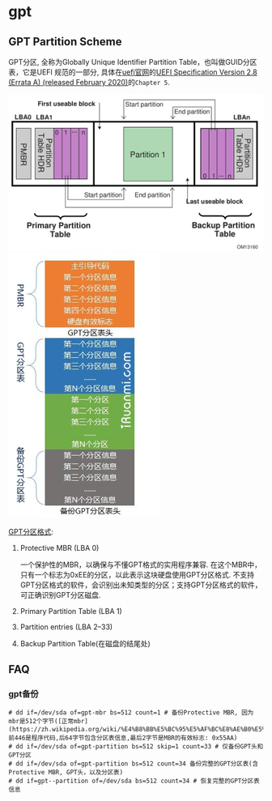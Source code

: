 # gpt
## GPT Partition Scheme
GPT分区, 全称为Globally Unique Identifier Partition Table，也叫做GUID分区表，它是UEFI 规范的一部分, 具体在[uefi官网](https://uefi.org/specifications)的[UEFI Specification Version 2.8 (Errata A) (released February 2020)](https://uefi.org/sites/default/files/resources/UEFI_Spec_2_8_A_Feb14.pdf)的`Chapter 5`.

![布局](/misc/img/arch/Guid-partition-table.png)
![](/misc/img/arch/1306gpt.jpg)

[GPT分区格式](https://www.cnblogs.com/cwcheng/p/11270774.html):
1. Protective MBR (LBA 0)

    一个保护性的MBR，以确保与不懂GPT格式的实用程序兼容. 在这个MBR中，只有一个标志为0xEE的分区，以此表示这块硬盘使用GPT分区格式. 不支持GPT分区格式的软件，会识别出未知类型的分区；支持GPT分区格式的软件，可正确识别GPT分区磁盘.
1. Primary Partition Table (LBA 1)
1. Partition entries (LBA 2–33)
1. Backup Partition Table(在磁盘的结尾处)

## FAQ
### gpt备份
```
# dd if=/dev/sda of=gpt-mbr bs=512 count=1 # 备份Protective MBR, 因为mbr是512个字节([正常mbr](https://zh.wikipedia.org/wiki/%E4%B8%BB%E5%BC%95%E5%AF%BC%E8%AE%B0%E5%BD%95): 前446是程序代码,后64字节包含分区表信息,最后2字节是MBR的有效标志: 0x55AA)
# dd if=/dev/sda of=gpt-partition bs=512 skip=1 count=33 # 仅备份GPT头和GPT分区
# dd if=/dev/sda of=gpt-partition bs=512 count=34 备份完整的GPT分区表(含Protective MBR, GPT头，以及分区表)
# dd if=gpt--partition of=/dev/sda bs=512 count=34 # 恢复完整的GPT分区表信息
```
